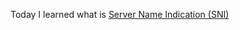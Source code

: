 Today I learned what is [Server Name Indication (SNI)](http://en.wikipedia.org/wiki/Server_Name_Indication)

